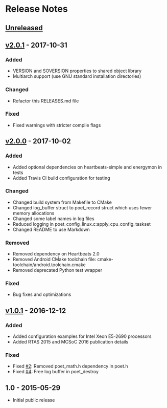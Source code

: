 # Release Notes

## [Unreleased]


## [v2.0.1] - 2017-10-31
### Added
 * VERSION and SOVERSION properties to shared object library
 * Multiarch support (use GNU standard installation directories)

### Changed
 * Refactor this RELEASES.md file

### Fixed
 * Fixed warnings with stricter compile flags


## [v2.0.0] - 2017-10-02
### Added
 * Added optional dependencies on heartbeats-simple and energymon in tests
 * Added Travis CI build configuration for testing

### Changed
 * Changed build system from Makefile to CMake
 * Changed log_buffer struct to poet_record struct which uses fewer memory allocations
 * Changed some label names in log files
 * Reduced logging in poet_config_linux.c:apply_cpu_config_taskset
 * Changed README to use Markdown

### Removed
 * Removed dependency on Heartbeats 2.0
 * Removed Android CMake toolchain file: cmake-toolchain/android.toolchain.cmake
 * Removed deprecated Python test wrapper

### Fixed
 * Bug fixes and optimizations


## [v1.0.1] - 2016-12-12
### Added
 * Added configuration examples for Intel Xeon E5-2690 processors
 * Added RTAS 2015 and MCSoC 2016 publication details

### Fixed
 * Fixed [#2]: Removed poet_math.h dependency in poet.h
 * Fixed [#4]: Free log buffer in poet_destroy


## 1.0 - 2015-05-29

 * Initial public release

[Unreleased]: https://github.com/libpoet/poet/compare/v2.0.1...HEAD
[v2.0.1]: https://github.com/libpoet/poet/compare/v2.0.0...v2.0.1
[v2.0.0]: https://github.com/libpoet/poet/compare/v1.0.1...v2.0.0
[v1.0.1]: https://github.com/libpoet/poet/compare/1.0...v1.0.1
[#4]: https://github.com/libpoet/poet/issues/4
[#2]: https://github.com/libpoet/poet/issues/2

